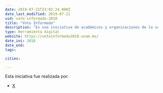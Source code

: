 ```yaml
---
date: 2019-07-21T23:02:24.000Z
date_last_modified: 2019-07-21
uid: voto-informado-2018
title: "Voto Informado"
description: "Es una iniciativa de académicos y organizaciones de la sociedad civil que busca promover la participación ciudadana y fortalecer la cultura democrática de México a través de información relevante y confiabe."
type: Herramienta digital
website: https://votoinformado2018.unam.mx/
date_ini: 2018
date_end: 
tags:

cities: 

---
```


Esta iniciativa fue realizada por:

- [X](/organizaciones/unam)
